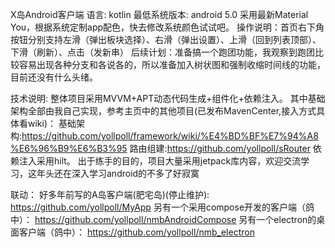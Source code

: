 X岛Android客户端
语言: kotlin
最低系统版本: android 5.0
采用最新Material You，根据系统定制app配色，快去修改系统颜色试试吧。
操作说明：首页右下角按钮分别支持左滑（弹出板块选择）、右滑（弹出设置）、上滑（回到列表顶部）、下滑（刷新）、点击（发新串）
后续计划：准备搞一个跑团功能，我观察到跑团比较容易出现各种分支和各说各的，所以准备加入树状图和强制收缩时间线的功能，目前还没有什么头绪。

技术说明:
整体项目采用MVVM+APT动态代码生成+组件化+依赖注入。
其中基础架构全部由我自己实现，参考主页中的其他项目(已发布MavenCenter,接入方式具体看wiki)：
基础架构:https://github.com/yollpoll/framework/wiki/%E4%BD%BF%E7%94%A8%E6%96%B9%E6%B3%95
路由组建:https://github.com/yollpoll/sRouter
依赖注入采用hilt。
出于练手的目的，项目大量采用jetpack库内容，欢迎交流学习，这年头还在深入学习android的不多了好寂寞

联动：
好多年前写的A岛客户端(肥宅岛)(停止维护):
https://github.com/yollpoll/MyApp
另有一个采用compose开发的客户端（鸽中）：
https://github.com/yollpoll/nmbAndroidCompose
另有一个electron的桌面客户端（鸽中）：
https://github.com/yollpoll/nmb_electron